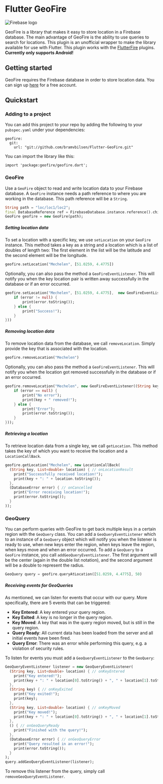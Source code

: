 # Flutter GeoFire

![Firebase logo](https://firebase.google.com/_static/images/firebase/touchicon-180.png)

GeoFire is a library that makes it easy to store location in a Firebase database. The main advantage of GeoFire is the ability to use queries to search for locations. This plugin is an unofficial wrapper to make the library available for use with Flutter. This plugin works with the [FlutterFire] plugins. **Currently only supports Android!**

## Getting started
GeoFire requires the Firebase database in order to store location data. You can sign up [here] for a free account.

## Quickstart

### Adding to a project
You can add this project to your repo by adding the following to your `pubspec.yaml` under your dependencies:
```
geofire:
  git:
    url: "git://github.com/bramvbilsen/Flutter-GeoFire.git"
```
You can import the library like this:
```
import 'package:geofire/geofire.dart';
```

### GeoFire
Use a `GeoFire` object to read and write location data to your Firebase database. A `GeoFire` instance needs a path reference to where you are working in the database. This path reference will be a `String`. 
```dart
String path = "loc/loc1/loc2";
final DatabaseReference ref = FirebaseDatabase.instance.reference().child(path);
GeoFire geofire = new GeoFire(path);
```

##### Setting location data
To set a location with a specific key, we use `setLocation` on your `GeoFire` instance. This method takes a key as a string and a location which is a list of doubles of length two: The first element in the list will be the latitude and the second element will be the longitude.
```dart
geofire.setLocation("Mechelen", [51.0259, 4.4775])
```
Optionally, you can also pass the method a `GeoFireEventListener`. This will notify you when the key location pair is written away successfully in the database or if an error occurred.
```dart
geofire.setLocation("Mechelen", [51.0259, 4.4775],  new GeoFireEventListener((String key, DatabaseError error) {
    if (error != null) {
        print(error.toString());
    } else {
        print("Success!");
    }
}))
```

##### Removing location data
To remove location data from the database, we call `removeLocation`. Simply provide the key that is associated with the location.
```dart
geofire.removeLocation("Mechelen")
```
Optionally, you can also pass the method a `GeoFireEventListener`. This will notify you when the location got removed successfully in the database or if an error occurred.
```dart
geofire.removeLocation("Mechelen", new GeoFireEventListener((String key, DatabaseError error) {
    if (error == null) {
        print("No error");
        print(key + " removed!");
    } else {
        print("Error");
        print(error.toString());
    }
}));
```

##### Retrieving a location
To retrieve location data from a single key, we call `getLocation`. This method takes the key of which you want to receive the location and a `LocationCallBack`.
```dart
geofire.getLocation("Mechelen", new LocationCallBack(
  (String key, List<double> location) { // onLocationResult
    print("Successfully received location!");
    print(key + ": " + location.toString());
  }, 
  (DatabaseError error) { // onCancelled
    print("Error receiving location!");
    print(error.toString());
  }
));
```

### GeoQuery
You can perform queries with GeoFire to get back multiple keys in a certain region with the `GeoQuery` class. You can add a `GeoQueryEventListener` which to an instance of a `GeoQuery` object which will notify you when the listener is ready to use, when new keys enter the region, when keys leave the region, when keys move and when an error occurred. To add a `GeoQuery` to a `GeoFire` instance, you call `addGeoQueryEventListener`. The first argument will be the center (again in the double list notation), and the second argument will be a double to represent the radius.
```dart
GeoQuery query = geofire.queryAtLocation([51.0259, 4.4775], 50)
```

##### Receiving events for GeoQueries
As mentioned, we can listen for events that occur with our query. More specifically, there are 5 events that can be triggered:
* **Key Entered**: A key entered your query region.
* **Key Exited**: A key is no longer in the query region.
* **Key Moved**: A key that was in the query region moved, but is still in the query region.
* **Query Ready**: All current data has been loaded from the server and all initial events have been fired.
* **Query Error**: There was an error while performing this query, e.g. a violation of security rules.

To listen for events you must add a `GeoQueryEventListener` to the `GeoQuery`:
```dart
GeoQueryEventListener listener = new GeoQueryEventListener(
  (String key, List<double> location) { // onKeyEntered
    print("Key entered!");
    print(key + ": " + location[0].toString() + ", " + location[1].toString());
  }, 
  (String key) { // onKeyExited
    print("Key exited!");
    print(key);
  }, 
  (String key, List<double> location) { // onKeyMoved
    print("Key moved!");
    print(key + ": " + location[0].toString() + ", " + location[1].toString());
  }, 
  () { // onGeoQueryReady
    print("Finished with the query!");
  }, 
  (DatabaseError error) { // onGeoQueryError
    print("Query resulted in an error!");
    print(error.toString());
  }
);
query.addGeoQueryEventListener(listener);
```
To remove this listener from the query, simply call `removeGeoQueryEventListener`.

   [FlutterFire]: <https://github.com/flutter/plugins/blob/master/FlutterFire.md>
   [here]: <https://firebase.google.com/>
